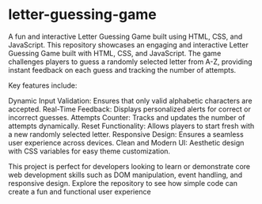 # letter-guessing-game
A fun and interactive Letter Guessing Game built using HTML, CSS, and JavaScript.
This repository showcases an engaging and interactive Letter Guessing Game built with HTML, CSS, and JavaScript. The game challenges players to guess a randomly selected letter from A-Z, providing instant feedback on each guess and tracking the number of attempts.

Key features include:

Dynamic Input Validation:      Ensures that only valid alphabetic characters are accepted.
Real-Time Feedback:      Displays personalized alerts for correct or incorrect guesses.
Attempts Counter:              Tracks and updates the number of attempts dynamically.
Reset Functionality:      Allows players to start fresh with a new randomly selected letter.
Responsive Design:        Ensures a seamless user experience across devices.
Clean and Modern UI: Aesthetic design with CSS variables for easy theme customization.

This project is perfect for developers looking to learn or demonstrate core web development skills such as DOM manipulation, event handling, and responsive design. Explore the repository to see how simple code can create a fun and functional user experience
